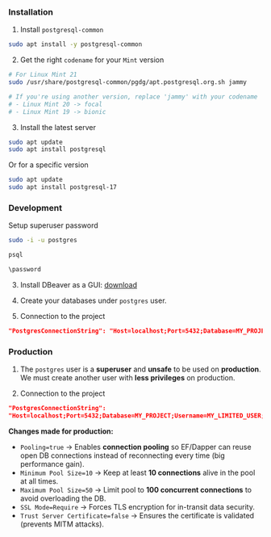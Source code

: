 ### Installation
1. Install `postgresql-common`
```bash
sudo apt install -y postgresql-common
```
2. Get the right `codename` for your `Mint` version
```bash
# For Linux Mint 21
sudo /usr/share/postgresql-common/pgdg/apt.postgresql.org.sh jammy

# If you're using another version, replace 'jammy' with your codename
# - Linux Mint 20 -> focal
# - Linux Mint 19 -> bionic
```
3. Install the latest server
```bash
sudo apt update
sudo apt install postgresql
```
Or for a specific version
```bash
sudo apt update
sudo apt install postgresql-17
```
### Development

Setup superuser password
```bash
sudo -i -u postgres

psql

\password
```

3. Install DBeaver as a GUI: [download](https://dbeaver.io/download/)

4. Create your databases under `postgres` user. 

5. Connection to the project
```json
"PostgresConnectionString": "Host=localhost;Port=5432;Database=MY_PROJECT;Username=postgres;Password=MY_PASSWPRD;Pooling=true;Minimum Pool Size=5;Maximum Pool Size=100;SSL Mode=Disable",
```

### Production

1. The `postgres` user is a **superuser** and **unsafe** to be used on **production**. We must create another user with **less privileges** on production. 

2. Connection to the project
```json
"PostgresConnectionString": 
"Host=localhost;Port=5432;Database=MY_PROJECT;Username=MY_LIMITED_USER;Password=STRONG_PASSWORD;Pooling=true;Minimum Pool Size=10;Maximum Pool Size=50;SSL Mode=Require;Trust Server Certificate=false"
```

**Changes made for production:**
- `Pooling=true` → Enables **connection pooling** so EF/Dapper can reuse open DB connections instead of reconnecting every time (big performance gain).
- `Minimum Pool Size=10` → Keep at least **10 connections** alive in the pool at all times.
- `Maximum Pool Size=50` → Limit pool to **100 concurrent connections** to avoid overloading the DB.
- `SSL Mode=Require` → Forces TLS encryption for in-transit data security.
- `Trust Server Certificate=false` → Ensures the certificate is validated (prevents MITM attacks).